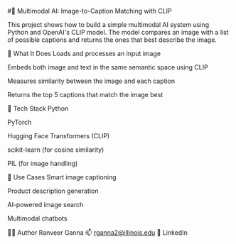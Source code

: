 #🧠 Multimodal AI: Image-to-Caption Matching with CLIP

This project shows how to build a simple multimodal AI system using Python and OpenAI's CLIP model. The model compares an image with a list of possible captions and returns the ones that best describe the image.

🚀 What It Does
Loads and processes an input image

Embeds both image and text in the same semantic space using CLIP

Measures similarity between the image and each caption

Returns the top 5 captions that match the image best

🧰 Tech Stack
Python

PyTorch

Hugging Face Transformers (CLIP)

scikit-learn (for cosine similarity)

PIL (for image handling)



🔮 Use Cases
Smart image captioning

Product description generation

AI-powered image search

Multimodal chatbots

🙋‍♂️ Author
Ranveer Ganna
📫 rganna2@illinois.edu
💼 LinkedIn

